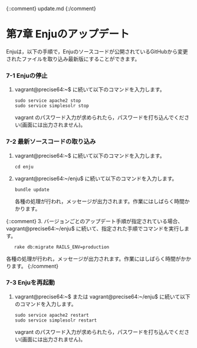 {::comment} update.md {:/comment}
<a name="7" />

第7章 Enjuのアップデート
========================

Enjuは，以下の手順で，Enjuのソースコードが公開されているGitHubから変更されたファイルを取り込み最新版にすることができます。

<a name ="7-1" />

### 7-1 Enjuの停止

1. vagrant@precise64:~$ に続いて以下のコマンドを入力します。

       sudo service apache2 stop
       sudo service simplesolr stop

   vagrant のパスワード入力が求められたら，パスワードを打ち込んでください(画面には出力されません)。

<a name="7-2" />

### 7-2 最新ソースコードの取り込み

1. vagrant@precise64:~$ に続いて以下のコマンドを入力します。

       cd enju

2. vagrant@precise64:~/enju$ に続いて以下のコマンドを入力します。

       bundle update

   各種の処理が行われ，メッセージが出力されます。作業にはしばらく時間かかります。

{::comment}
3. バージョンごとのアップデート手順が指定されている場合、 vagrant@precise64:~/enju$ に続いて、指定された手順でコマンドを実行します。

       rake db:migrate RAILS_ENV=production

   各種の処理が行われ，メッセージが出力されます。作業にはしばらく時間がかかります。
{:/comment}

<a name="7-3" />

### 7-3 Enjuを再起動

1. vagrant@precise64:~$ または vagrant@precise64:~/enju$ に続いて以下のコマンドを入力します。

       sudo service apache2 restart
       sudo service simplesolr restart

   vagrant のパスワード入力が求められたら，パスワードを打ち込んでください(画面には出力されません)。
